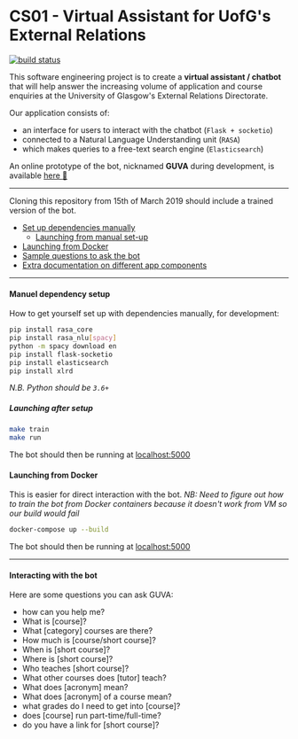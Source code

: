 # CS01 - Virtual Assistant for UofG's External Relations

[![build status](http://stgit.dcs.gla.ac.uk/tp3-2018-cs01/dissertation/badges/master/pipeline.svg)](http://stgit.dcs.gla.ac.uk/tp3-2018-cs01/dissertation/commits/master)             

This software engineering project is to create a **virtual assistant / chatbot** that will help answer the increasing volume of application and course enquiries at the University of Glasgow's External Relations Directorate.     

Our application consists of:
* an interface for users to interact with the chatbot (`Flask + socketio`)
* connected to a Natural Language Understanding unit (`RASA`)
* which makes queries to a free-text search engine (`Elasticsearch`)

An online prototype of the bot, nicknamed **GUVA** during development, is available [here :robot:](https://bit.do/uofg-bot)
______________

Cloning this repository from 15th of March 2019 should include a trained version of the bot.
- [Set up dependencies manually](#manual-dependency-setup)
    - [Launching from manual set-up](#launching-after-setup)
- [Launching from Docker](#launching-from-docker)
- [Sample questions to ask the bot](#interacting-with-the-bot)
- [Extra documentation on different app components](http://stgit.dcs.gla.ac.uk/tp3-2018-cs01/dissertation/tree/master/docs)

--------

#### Manuel dependency setup
How to get yourself set up with dependencies manually, for development:

```bash
pip install rasa_core
pip install rasa_nlu[spacy]
python -m spacy download en
pip install flask-socketio
pip install elasticsearch
pip install xlrd
````
*N.B. Python should be `3.6+`*

##### Launching after setup
```bash
make train
make run
```

The bot should then be running at [localhost:5000](localhost:5000)

#### Launching from Docker
This is easier for direct interaction with the bot.
*NB: Need to figure out how to train the bot from Docker containers because it doesn't work from VM so our build would fail*

```bash
docker-compose up --build
```
The bot should then be running at [localhost:5000](localhost:5000)

_____
#### Interacting with the bot

Here are some questions you can ask GUVA:
- how can you help me?
- What is [course]?
- What [category] courses are there?
- How much is [course/short course]?
- When is [short course]?
- Where is [short course]?
- Who teaches [short course]?
- What other courses does [tutor] teach?
- What does [acronym] mean?
- What does [acronym] of a course mean?
- what grades do I need to get into [course]?
- does [course] run part-time/full-time?
- do you have a link for [short course]?
